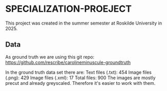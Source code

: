 # SPECIALIZATION-PROEJECT

This project was created in the summer semester at Roskilde University in 2025.

## Data

As ground truth we are using this git repo: <https://github.com/rescribe/carolineminuscule-groundtruth>

In the ground truth data set there are:
Text files (.txt): 454
Image files (.png): 429
Image files (.xml): 17
Total files: 900
The images are mostly precut and already greyscaled. Therefore it's easier to work with them.
